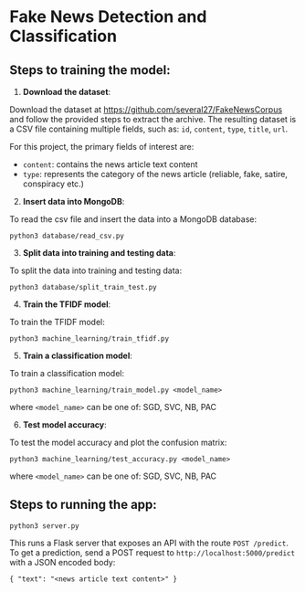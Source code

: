 # Fake News Detection and Classification

## Steps to training the model:

1. **Download the dataset**:

Download the dataset at https://github.com/several27/FakeNewsCorpus and follow the provided steps to extract the archive. The resulting dataset is a CSV file containing multiple fields, such as: `id`, `content`, `type`, `title`, `url`.

For this project, the primary fields of interest are: 
- `content`: contains the news article text content
- `type`: represents the category of the news article (reliable, fake, satire, conspiracy etc.)


2. **Insert data into MongoDB**:

To read the csv file and insert the data into a MongoDB database:

`python3 database/read_csv.py`


3. **Split data into training and testing data**:

To split the data into training and testing data:

`python3 database/split_train_test.py`


4. **Train the TFIDF model**:

To train the TFIDF model:

`python3 machine_learning/train_tfidf.py`


5. **Train a classification model**:

To train a classification model:

`python3 machine_learning/train_model.py <model_name>`

where `<model_name>` can be one of: SGD, SVC, NB, PAC


6. **Test model accuracy**:

To test the model accuracy and plot the confusion matrix:

`python3 machine_learning/test_accuracy.py <model_name>`

where `<model_name>` can be one of: SGD, SVC, NB, PAC


## Steps to running the app:

`python3 server.py`

This runs a Flask server that exposes an API with the route `POST /predict`. 
To get a prediction, send a POST request to `http://localhost:5000/predict` with a JSON encoded body:

`
{
    "text": "<news article text content>"
}
`

